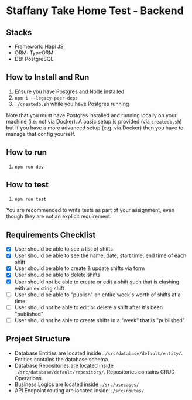 # Staffany Take Home Test - Backend

## Stacks

- Framework: Hapi JS
- ORM: TypeORM
- DB: PostgreSQL

## How to Install and Run

1. Ensure you have Postgres and Node installed
2. `npm i --legacy-peer-deps`
3. `./createdb.sh` while you have Postgres running

Note that you must have Postgres installed and running locally on your machine (i.e. not via Docker).
A basic setup is provided (via `createdb.sh`) but if you have a more advanced setup (e.g. via Docker) then you have to manage that config yourself.

## How to run

1. `npm run dev`

## How to test

1. `npm run test`

You are recommended to write tests as part of your assignment, even though they are not an explicit requirement.

## Requirements Checklist

- [x] User should be able to see a list of shifts
- [x] User should be able to see the name, date, start time, end time of each shift
- [x] User should be able to create & update shifts via form
- [x] User should be able to delete shifts
- [x] User should not be able to create or edit a shift such that is clashing with an existing shift
- [ ] User should be able to "publish" an entire week's worth of shifts at a time
- [ ] User should not be able to edit or delete a shift after it's been "published"
- [ ] User should not be able to create shifts in a "week" that is "published"

## Project Structure

- Database Entities are located inside `./src/database/default/entity/`. Entities contains the database schema.
- Database Repositories are located inside `./src/database/default/repository/`. Repositories contains CRUD Operations.
- Business Logics are located inside `./src/usecases/`
- API Endpoint routing are located inside `./src/routes/`

